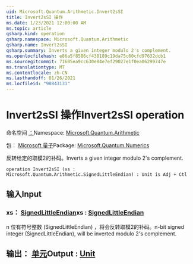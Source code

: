 ```yaml
---
uid: Microsoft.Quantum.Arithmetic.Invert2sSI
title: Invert2sSI 操作
ms.date: 1/23/2021 12:00:00 AM
ms.topic: article
qsharp.kind: operation
qsharp.namespace: Microsoft.Quantum.Arithmetic
qsharp.name: Invert2sSI
qsharp.summary: Inverts a given integer modulo 2's complement.
ms.openlocfilehash: e86a5f8586cf438189c19da75c60cfd97632dcb1
ms.sourcegitcommit: 71605ea9cc630e84e7ef29027e1f0ea06299747e
ms.translationtype: MT
ms.contentlocale: zh-CN
ms.lasthandoff: 01/26/2021
ms.locfileid: "98843131"
---
```

# <a name="invert2ssi-operation"></a><span data-ttu-id="0230c-102">Invert2sSI 操作</span><span class="sxs-lookup"><span data-stu-id="0230c-102">Invert2sSI operation</span></span>

<span data-ttu-id="0230c-103">命名空间 [：](xref:Microsoft.Quantum.Arithmetic)</span><span class="sxs-lookup"><span data-stu-id="0230c-103">Namespace: [Microsoft.Quantum.Arithmetic](xref:Microsoft.Quantum.Arithmetic)</span></span>

<span data-ttu-id="0230c-104">包： [Microsoft 量子](https://nuget.org/packages/Microsoft.Quantum.Numerics)</span><span class="sxs-lookup"><span data-stu-id="0230c-104">Package: [Microsoft.Quantum.Numerics](https://nuget.org/packages/Microsoft.Quantum.Numerics)</span></span>


<span data-ttu-id="0230c-105">反转给定的取模2的补码。</span><span class="sxs-lookup"><span data-stu-id="0230c-105">Inverts a given integer modulo 2's complement.</span></span>

```qsharp
operation Invert2sSI (xs : Microsoft.Quantum.Arithmetic.SignedLittleEndian) : Unit is Adj + Ctl
```


## <a name="input"></a><span data-ttu-id="0230c-106">输入</span><span class="sxs-lookup"><span data-stu-id="0230c-106">Input</span></span>

### <a name="xs--signedlittleendian"></a><span data-ttu-id="0230c-107">xs： [SignedLittleEndian](xref:Microsoft.Quantum.Arithmetic.SignedLittleEndian)</span><span class="sxs-lookup"><span data-stu-id="0230c-107">xs : [SignedLittleEndian](xref:Microsoft.Quantum.Arithmetic.SignedLittleEndian)</span></span>

<span data-ttu-id="0230c-108">n 位有符号整数 (SignedLittleEndian) ，将会反转取模2的补码。</span><span class="sxs-lookup"><span data-stu-id="0230c-108">n-bit signed integer (SignedLittleEndian), will be inverted modulo 2's complement.</span></span>



## <a name="output--unit"></a><span data-ttu-id="0230c-109">输出： [单元](xref:microsoft.quantum.lang-ref.unit)</span><span class="sxs-lookup"><span data-stu-id="0230c-109">Output : [Unit](xref:microsoft.quantum.lang-ref.unit)</span></span>

